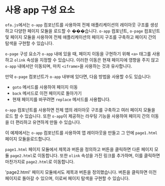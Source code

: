 <template is="exm-article">
<a href="../../publics/examples/use-app/demo.html" preview></a>
<a href="../../publics/examples/use-app/page1.html" main></a>
<a href="../../publics/examples/use-app/page2.html"></a>
</template>

# 사용 app 구성 요소

`ofa.js`에서는 `o-app` 컴포넌트를 사용하여 전체 애플리케이션의 레이아웃 구조를 생성하고 다양한 페이지 모듈을 로드할 수 ���습니다. `o-app` 컴포넌트, `o-page` 컴포넌트 및 페이지 모듈을 사용하여 전체 애플리케이션의 페이지 구조를 구축하고 페이지 간의 탐색을 구현할 수 있습니다.

`o-page` 구성 요소가 `o-app` 내에 있을 때, 페이지 이동을 구현하기 위해 `<a>` 태그를 사용하고 `olink` 속성을 지정할 수 있습니다. 이러한 이동은 현재 페이지에 영향을 주지 않고 `o-app` 내에서만 이동되며, 마치 `<iframe>`을 사용하는 것과 유사합니다.

만약 `o-page` 컴포넌트가 `o-app` 내부에 있다면, 다음 방법을 사용할 수도 있습니다:
- `goto` 메서드를 사용하여 페이지 이동
- `back` 메서드로 이전 페이지로 돌아가기
- 현재 페이지를 바꾸려면 `replace` 메서드를 사용합니다.

`o-app` 컴포넌트를 사용하면 전체 앱의 레이아웃 구조를 구축하고 여러 페이지 모듈을 로드 할 수 있습니다. 또한 `o-app`이 제공하는 라우팅 기능을 사용하여 페이지 간의 이동을 더 편리하고 유연하게 만들 수 있습니다.

이 예제에서는 `o-app` 컴포넌트를 사용하여 앱 레이아웃을 만들고 그 안에 `page1.html` 페이지 모듈을로드합니다.

`page1.html` 페이지 모듈에서 제목과 버튼을 정의하고 버튼을 클릭하면 다른 페이지 모듈 `page2.html`로 이동합니다. 또한 `olink` 속성을 가진 링크를 추가하며, 이를 클릭하면 마찬가지로 `page2.html`로 이동합니다.

'page2.html' 페이지 모듈에서도 제목과 버튼을 정의했습니다. 버튼을 클릭하면 이전 페이지로 돌아갈 수 있으며, 이로써 페이지 탐색을 구현할 수 있습니다.
